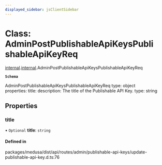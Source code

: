 ```yaml
---
displayed_sidebar: jsClientSidebar
---
```


# Class: AdminPostPublishableApiKeysPublishableApiKeyReq

[internal](../modules/internal-8.md).[internal](../modules/internal-8.internal.md).AdminPostPublishableApiKeysPublishableApiKeyReq

**`Schema`**

AdminPostPublishableApiKeysPublishableApiKeyReq
type: object
properties:
  title:
    description: The title of the Publishable API Key.
    type: string

## Properties

### title

• `Optional` **title**: `string`

#### Defined in

packages/medusa/dist/api/routes/admin/publishable-api-keys/update-publishable-api-key.d.ts:76
